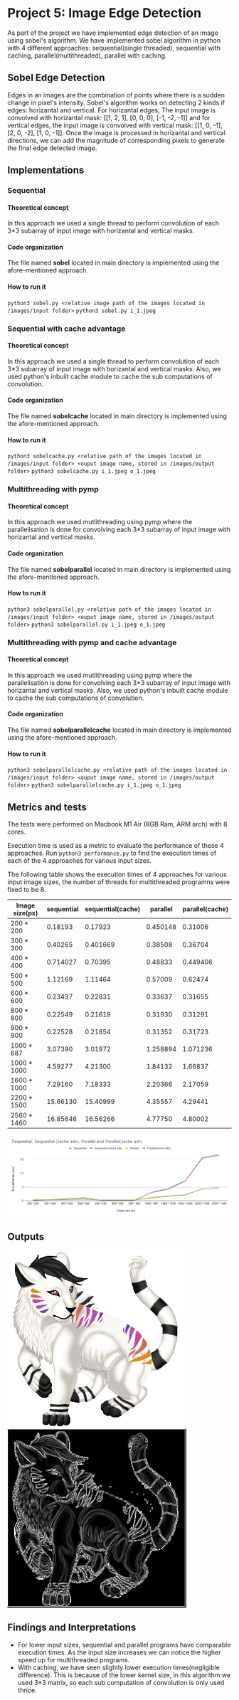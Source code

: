 # Project 5: Image Edge Detection

As part of the project we have implemented edge detection of an image using sobel's algorithm. We have implemented sobel algorithm in python with 4 different approaches: sequential(single threaded), sequential with caching, parallel(multithreaded), parallel with caching.

## Sobel Edge Detection
Edges in an images are the combination of points where there is a sudden change in pixel's intensity. Sobel's algorithm works on detecting 2 kinds if edges: horizantal and vertical.
For horizantal edges, The input image is convolved with horizantal mask: [[1, 2, 1], [0, 0, 0], [-1, -2, -1]] and for vertical edges, the input image is convolved with vertical mask: [[1, 0, -1], [2, 0, -2], [1, 0, -1]]. Once the image is processed in horizantal and vertical directions, we can add the magnitude of corresponding pixels to generate the final edge detected image.


## Implementations

### Sequential
#### Theoretical concept
In this approach we used a single thread to perform convolution of each 3*3 subarray of input image with horizantal and vertical masks. 

#### Code organization
The file named **sobel** located in main directory is implemented using the afore-mentioned approach.

#### How to run it
 `python3 sobel.py <relative image path of the images located in /images/input folder>`
 `python3 sobel.py i_1.jpeg`

### Sequential with cache advantage
#### Theoretical concept
In this approach we used a single thread to perform convolution of each 3*3 subarray of input image with horizantal and vertical masks. Also, we used python's inbuilt cache module to cache the sub computations of convolution.

#### Code organization
The file named **sobelcache** located in main directory is implemented using the afore-mentioned approach.

#### How to run it
 `python3 sobelcache.py <relative path of the images located in /images/input folder> <ouput image name, stored in /images/output folder>`
 `python3 sobelcache.py i_1.jpeg o_1.jpeg`


### Multithreading with pymp
#### Theoretical concept
In this approach we used mutlithreading using pymp where the parallelisation is done for convolving each 3*3 subarray of input image with horizantal and vertical masks. 

#### Code organization
The file named **sobelparallel** located in main directory is implemented using the afore-mentioned approach.

#### How to run it
 `python3 sobelparallel.py <relative path of the images located in /images/input folder> <ouput image name, stored in /images/output folder>`
 `python3 sobelparallel.py i_1.jpeg o_1.jpeg`


 ### Multithreading with pymp and cache advantage
#### Theoretical concept
In this approach we used mutlithreading using pymp where the parallelisation is done for convolving each 3*3 subarray of input image with horizantal and vertical masks. Also, we used python's inbuilt cache module to cache the sub computations of convolution.

#### Code organization
The file named **sobelparallelcache** located in main directory is implemented using the afore-mentioned approach.

#### How to run it
 `python3 sobelparallelcache.py <relative path of the images located in /images/input folder> <ouput image name, stored in /images/output folder>`
 `python3 sobelparallelcache.py i_1.jpeg o_1.jpeg`


## Metrics and tests
The tests were performed on Macbook M1 Air (8GB Ram, ARM arch) with 8 cores.

Execution time is used as a metric to evaluate the performance of these 4 approaches. Run `python3 performance.py` to find the execution times of each of the 4 approaches for various input sizes.

The following table shows the execution times of 4 approaches for various input image sizes, the number of threads for multithreaded programns were fixed to be 8.


|Image size(px)|	sequential |	sequential(cache) |	parallel | parallel(cache) |
| ------ | ------ | ------ | ------ | ------ |
|200 * 200	| 0.18193 |	0.17923 | 0.450148 | 0.31006 |
|300 * 300	| 0.40265 |	0.401669	| 0.38508 |	0.36704	|
|400 * 400	| 0.714027	| 0.70395	| 0.48833	| 0.449406	|
|500 * 500	| 1.12169 |	1.11464	| 0.57009	| 0.62474	|
|600 * 600	| 0.23437 |	0.22831	| 0.33637	| 0.31655	|
|800 * 800|0.22549 |0.21619 |0.31930 |0.31291 |
|900 * 900|0.22528 |0.21854 |0.31352 | 0.31723 |
|1000 * 687|3.07390 |	3.01972 |1.258894 | 1.071236 |
|1000 * 1000|4.59277 |4.21300 |1.84132 | 1.66837 |
|1600 * 1000|7.29160  |7.18333  |2.20366 |2.17059 |
|2200 * 1500|15.66130 |15.40999 |4.35557 |4.29441 |
|2560 * 1460|16.85646 |16.56266  |4.77750 |4.80002 |

![Execution Time Vs Size](images/plot.png?raw=true "Title")


## Outputs
![Screenshot of the sample input](images/input/i_3.jpeg?raw=true "Title")
![Screenshot of the sample output](images/output/o_3.jpeg?raw=true "Title")



## Findings and Interpretations
- For lower input sizes, sequential and parallel programs have comparable execution times. As the input size increases we can notice the higher speed up for multithreaded programs.
- With caching, we have seen slightly lower execution times(negligible difference). This is because of the lower kernel size, in this algorithm we used 3*3 matrix, so each sub computation of convolution is only used thrice. 
